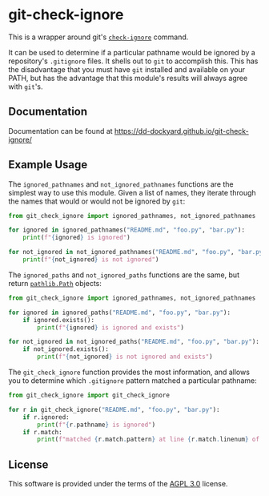# git-check-ignore

This is a wrapper around git's [`check-ignore`](https://git-scm.com/docs/git-check-ignore)
command.

It can be used to determine if a particular pathname would be ignored by a repository's
`.gitignore` files. It shells out to `git` to accomplish this. This has the
disadvantage that you must have `git` installed and available on your PATH, but has the
advantage that this module's results will always agree with `git`'s.

## Documentation

Documentation can be found at <https://dd-dockyard.github.io/git-check-ignore/>

## Example Usage

The `ignored_pathnames` and `not_ignored_pathnames` functions are the simplest way to use this module.
Given a list of names, they iterate through the names that would or would not be ignored by `git`:

```python
from git_check_ignore import ignored_pathnames, not_ignored_pathnames

for ignored in ignored_pathnames("README.md", "foo.py", "bar.py"):
    print(f"{ignored} is ignored")

for not_ignored in not_ignored_pathnames("README.md", "foo.py", "bar.py"):
    print(f"{not_ignored} is not ignored")
```

The `ignored_paths` and `not_ignored_paths` functions are the same, but return [`pathlib.Path`](https://docs.python.org/3/library/pathlib.html) objects:

```python
from git_check_ignore import ignored_pathnames, not_ignored_pathnames

for ignored in ignored_paths("README.md", "foo.py", "bar.py"):
    if ignored.exists():
        print(f"{ignored} is ignored and exists")

for not_ignored in not_ignored_paths("README.md", "foo.py", "bar.py"):
    if not_ignored.exists():
        print(f"{not_ignored} is not ignored and exists")
```

The `git_check_ignore` function provides the most information, and allows you to determine which `.gitignore` pattern matched a particular pathname:

```python
from git_check_ignore import git_check_ignore

for r in git_check_ignore("README.md", "foo.py", "bar.py"):
    if r.ignored:
        print(f"{r.pathname} is ignored")
    if r.match:
        print(f"matched {r.match.pattern} at line {r.match.linenum} of {r.match.source}")
```

## License

This software is provided under the terms of the [AGPL 3.0](https://www.gnu.org/licenses/agpl-3.0.txt) license.
